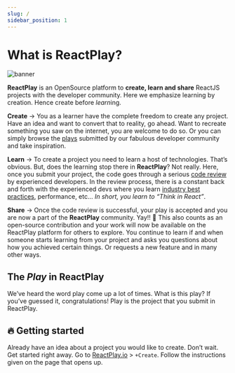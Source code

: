 ```yaml
---
slug: /
sidebar_position: 1
---
```


# What is ReactPlay?

![banner](./img/banner.png)

**ReactPlay** is an OpenSource platform to **create, learn and share** ReactJS projects with the developer community. Here we emphasize learning by creation. Hence create before *learn*ing.

**Create** → You as a learner have the complete freedom to create any project. Have an idea and want to convert that to reality, go ahead. Want to recreate something you saw on the internet, you are welcome to do so. Or you can simply browse the [plays](https://reactplay.io/plays) submitted by our fabulous developer community and take inspiration.

**Learn** → To create a project you need to learn a host of technologies. That’s obvious. But, does the learning stop there in **ReactPlay**? Not really. Here, once you submit your project, the code goes through a serious [code review](https://en.wikipedia.org/wiki/Code_review) by experienced developers. In the review process, there is a constant back and forth with the experienced devs where you learn [industry best practices](https://github.com/reactplay/react-play/wiki/ReactPlay-Code-Review-Checklist), performance, etc… _In short, you learn to “Think in React”_.

**Share** → Once the code review is successful, your play is accepted and you are now a part of the **ReactPlay** community. Yay!! 🥳 This also counts as an open-source contribution and your work will now be available on the ReactPlay platform for others to explore. You continue to learn if and when someone starts learning from your project and asks you questions about how you achieved certain things. Or requests a new feature and in many other ways.

## The _Play_ in ReactPlay

We’ve heard the word play come up a lot of times. What is this play? If you’ve guessed it, congratulations! Play is the project that you submit in ReactPlay.

## 🔥 Getting started

Already have an idea about a project you would like to create. Don’t wait. Get started right away. Go to [ReactPlay.io](https://reactplay.io/) > `+Create`. Follow the instructions given on the page that opens up.
